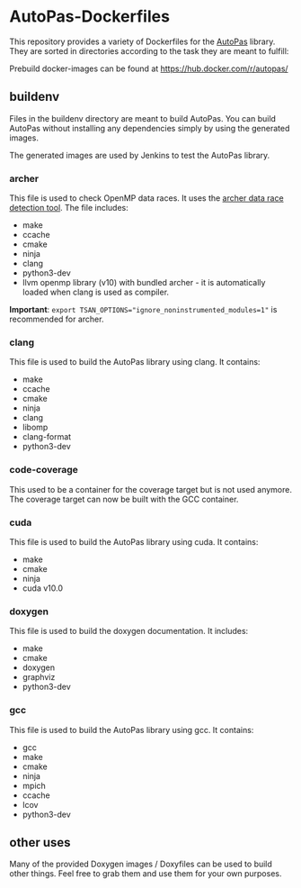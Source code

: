 # AutoPas-Dockerfiles
This repository provides a variety of Dockerfiles for the [AutoPas](https://github.com/AutoPas/AutoPas) library.
They are sorted in directories according to the task they are meant to fulfill:

Prebuild docker-images can be found at https://hub.docker.com/r/autopas/

## buildenv
Files in the buildenv directory are meant to build AutoPas.
You can build AutoPas without installing any dependencies simply by using the generated images.

The generated images are used by Jenkins to test the AutoPas library.

### archer
This file is used to check OpenMP data races. It uses the [archer data race detection tool](https://github.com/llvm/llvm-project/tree/master/openmp/tools/archer/). The file includes:
* make
* ccache
* cmake
* ninja
* clang
* python3-dev
* llvm openmp library (v10) with bundled archer - it is automatically loaded when clang is used as compiler.

**Important**: `export TSAN_OPTIONS="ignore_noninstrumented_modules=1"` is recommended for archer.

### clang
This file is used to build the AutoPas library using clang. It contains:
* make
* ccache
* cmake
* ninja
* clang
* libomp
* clang-format
* python3-dev

### code-coverage

This used to be a container for the coverage target but is not used anymore. The coverage target can now be built with the GCC container.

### cuda
This file is used to build the AutoPas library using cuda. It contains:
* make
* cmake
* ninja
* cuda v10.0

### doxygen
This file is used to build the doxygen documentation. It includes:
* make
* cmake
* doxygen
* graphviz
* python3-dev

### gcc
This file is used to build the AutoPas library using gcc. It contains:
* gcc
* make
* cmake
* ninja
* mpich
* ccache
* lcov
* python3-dev

## other uses
Many of the provided Doxygen images / Doxyfiles can be used to build other things. Feel free to grab them and use them for your own purposes.
